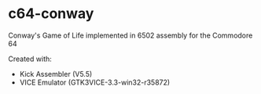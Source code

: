 # c64-conway
Conway's Game of Life implemented in 6502 assembly for the Commodore 64

Created with:
* Kick Assembler (V5.5)
* VICE Emulator (GTK3VICE-3.3-win32-r35872)
